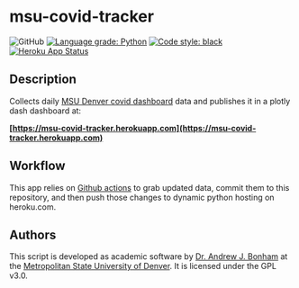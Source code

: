 # msu-covid-tracker

![GitHub](https://img.shields.io/github/license/Paradoxdruid/msu-covid-tracker?color=success)  [![Language grade: Python](https://img.shields.io/lgtm/grade/python/g/Paradoxdruid/msu-covid-tracker.svg?logo=lgtm&logoWidth=18)](https://lgtm.com/projects/g/Paradoxdruid/msu-covid-tracker/context:python)  [![Code style: black](https://img.shields.io/badge/code%20style-black-000000.svg)](https://github.com/ambv/black) [![Heroku App Status](http://heroku-shields.herokuapp.com/msu-covid-tracker)](https://msu-covid-tracker.herokuapp.com) 

## Description
Collects daily [MSU Denver covid dashboard](https://www.msudenver.edu/safe-return-to-campus/) data and publishes it in a plotly dash dashboard at:

**[https://msu-covid-tracker.herokuapp.com](https://msu-covid-tracker.herokuapp.com)**

## Workflow
This app relies on [Github actions](https://github.com/features/actions) to grab updated data, commit them to this repository, and then push those changes to dynamic python hosting on heroku.com.

## Authors
This script is developed as academic software by [Dr. Andrew J. Bonham](https://github.com/Paradoxdruid) at the [Metropolitan State University of Denver](https://www.msudenver.edu). It is licensed under the GPL v3.0.
